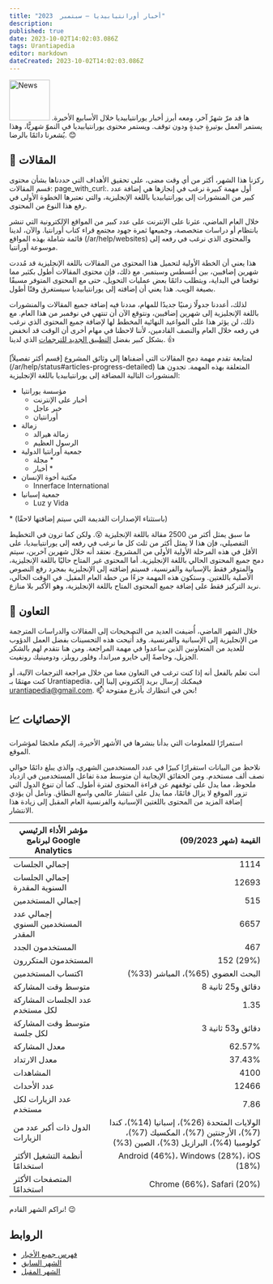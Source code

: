 ```yaml
---
title: "أخبار أورانتيابيديا — سبتمبر  2023"
description: 
published: true
date: 2023-10-02T14:02:03.086Z
tags: Urantiapedia
editor: markdown
dateCreated: 2023-10-02T14:02:03.086Z
---
```


<img src="/_assets/svg/icon-news.svg" alt="News" style="width: 80px;"> ها قد مرّ شهرٌ آخر، ومعه أبرز أخبار يورانتيابيديا خلال الأسابيع الأخيرة. يستمر العمل بوتيرةٍ جيدةٍ ودون توقف. ويستمر محتوى يورانتيابيديا في النموّ شهريًّا، وهذا يُشعرنا دائمًا بالرضا. 😊

## :page_with_curl: المقالات

ركزنا هذا الشهر، أكثر من أي وقت مضى، على تحقيق الأهداف التي حددناها بشأن محتوى قسم المقالات: page_with_curl:. أول مهمة كبيرة نرغب في إنجازها هي إضافة عدد كبير من المنشورات إلى يورانتيابيديا باللغة الإنجليزية، والتي نعتبرها الخطوة الأولى في رفع هذا النوع من المحتوى.

خلال العام الماضي، عثرنا على الإنترنت على عدد كبير من المواقع الإلكترونية التي تنشر بانتظام أو دراسات متخصصة، وجميعها ثمرة جهود مجتمع قراء كتاب أورانتيا. والآن، لدينا قائمة شاملة بهذه المواقع (/ar/help/websites) والمحتوى الذي نرغب في رفعه إلى موسوعة أورانتيا.

هذا يعني أن الخطة الأولية لتحميل هذا المحتوى من المقالات باللغة الإنجليزية قد مُددت شهرين إضافيين، بين أغسطس وسبتمبر. مع ذلك، فإن محتوى المقالات أطول بكثير مما توقعنا في البداية، ويتطلب دائمًا بعض عمليات التحويل، حتى مع المحتوى المتوفر مسبقًا بصيغة الويب. هذا يعني أن إضافته إلى يورانتيابيديا سيستغرق وقتًا أطول.

لذلك، أعددنا جدولًا زمنيًا جديدًا للمهام، مددنا فيه إضافة جميع المقالات والمنشورات باللغة الإنجليزية إلى شهرين إضافيين، ونتوقع الآن أن تنتهي في نوفمبر من هذا العام. مع ذلك، لن يؤثر هذا على المواعيد النهائية المخطط لها لإضافة جميع المحتوى الذي نرغب في رفعه خلال العام والنصف القادمين، لأننا لاحظنا في مهام أخرى أن الوقت قد انخفض بشكل كبير بفضل [التطبيق الجديد للترجمات](/ar/news/2023/08) الذي لدينا. :thumbsup:

لمتابعة تقدم مهمة دمج المقالات التي أضفناها إلى وثائق المشروع [قسم أكثر تفصيلاً] (/ar/help/status#articles-progress-detailed) المتعلقة بهذه المهمة. تجدون هنا المنشورات التالية المضافة إلى يورانتيابيديا باللغة الإنجليزية:

- مؤسسة يورانتيا
	- أخبار على الإنترنت
	- خبر عاجل
	- أورانتيان
- زمالة
	- زمالة هيرالد
	- الرسول العظيم
- جمعية أورانتيا الدولية
	- مجلة \*
	- أخبار \*
- مكتبة أخوة الإنسان
	- Innerface International
- جمعية إسبانيا
	- Luz y Vida

\* (باستثناء الإصدارات القديمة التي سيتم إضافتها لاحقًا)

ما سبق يمثل أكثر من 2500 مقالة باللغة الإنجليزية :open_mouth:. ولكن كما ترون في التخطيط التفصيلي، فإن هذا لا يمثل أكثر من ثلث كل ما نرغب في رفعه إلى يورانتيابيديا، على الأقل في هذه المرحلة الأولية الأولى من المشروع. نعتقد أنه خلال شهرين آخرين، سيتم دمج جميع المحتوى الحالي باللغة الإنجليزية. أما المحتوى غير المتاح حاليًا باللغة الإنجليزية، والمتوفر فقط بالإسبانية والفرنسية، فسيتم إضافته إلى الإنجليزية بمجرد رفع النصوص الأصلية باللغتين. وستكون هذه المهمة جزءًا من خطة العام المقبل. في الوقت الحالي، نريد التركيز فقط على إضافة جميع المحتوى المتاح باللغة الإنجليزية، وهو الأكبر بلا منازع.

## :blue_heart: التعاون

خلال الشهر الماضي، أُضيفت العديد من التصحيحات إلى المقالات والدراسات المترجمة من الإنجليزية إلى الإسبانية والفرنسية. وقد أُتيحت هذه التحسينات بفضل العمل الدؤوب للعديد من المتعاونين الذين ساعدوا في مهمة المراجعة. ومن هنا نتقدم لهم بالشكر الجزيل، وخاصةً إلى خايرو ميراندا، وفلور روبلز، ودومينيك رونفيت.

أنت تعلم بالفعل أنه إذا كنت ترغب في التعاون معنا من خلال مراجعة الترجمات الآلية، أو كنت مهتمًا بـ Urantiapedia، فيمكنك إرسال بريد إلكتروني إلينا إلى urantiapedia@gmail.com. :mailbox: نحن في انتظارك بأذرع مفتوحة!

## :chart_with_upwards_trend: الإحصائيات

استمرارًا للمعلومات التي بدأنا بنشرها في الأشهر الأخيرة، إليكم ملخصًا لمؤشرات الموقع.

نلاحظ من البيانات استقرارًا كبيرًا في عدد المستخدمين الشهري، والذي يبلغ دائمًا حوالي نصف ألف مستخدم. ومن الحقائق الإيجابية أن متوسط ​​مدة تفاعل المستخدمين في ازدياد ملحوظ، مما يدل على توقفهم عن قراءة المحتوى لفترة أطول. كما أن تنوع الدول التي تزور الموقع لا يزال قائمًا، مما يدل على انتشار عالمي واسع النطاق. ونأمل أن يؤدي إضافة المزيد من المحتوى باللغتين الإسبانية والفرنسية العام المقبل إلى زيادة هذا الانتشار.

مؤشر الأداء الرئيسي لبرنامج Google Analytics | القيمة (شهر 09/2023)
--- | ---:
إجمالي الجلسات | 1114
إجمالي الجلسات السنوية المقدرة | 12693
إجمالي المستخدمين | 515
إجمالي عدد المستخدمين السنوي المقدر | 6657
المستخدمون الجدد | 467
المستخدمون المتكررون | 152 (29%)
اكتساب المستخدمين | البحث العضوي (65%)، المباشر (33%)
متوسط ​​وقت المشاركة | 8 دقائق و25 ثانية
عدد الجلسات المشاركة لكل مستخدم | 1.35
متوسط ​​وقت المشاركة لكل جلسة | 3 دقائق و53 ثانية
معدل المشاركة | 62.57%
معدل الارتداد | 37.43%
المشاهدات | 4100
عدد الأحداث | 12466
عدد الزيارات لكل مستخدم | 7.86
الدول ذات أكبر عدد من الزيارات | الولايات المتحدة (26%)، إسبانيا (14%)، كندا (7%)، الأرجنتين (7%)، المكسيك (7%)، كولومبيا (4%)، البرازيل (3%)، الصين (3%)
أنظمة التشغيل الأكثر استخدامًا | Android (46%)، Windows (28%)، iOS (18%)
المتصفحات الأكثر استخدامًا | Chrome (66%)، Safari (20%)

نراكم الشهر القادم! :wink:


## الروابط 

- [فهرس جميع الأخبار](/ar/news) 
- [الشهر السابق](/ar/news/2023/08)
- [الشهر المقبل](/ar/news/2023/10)